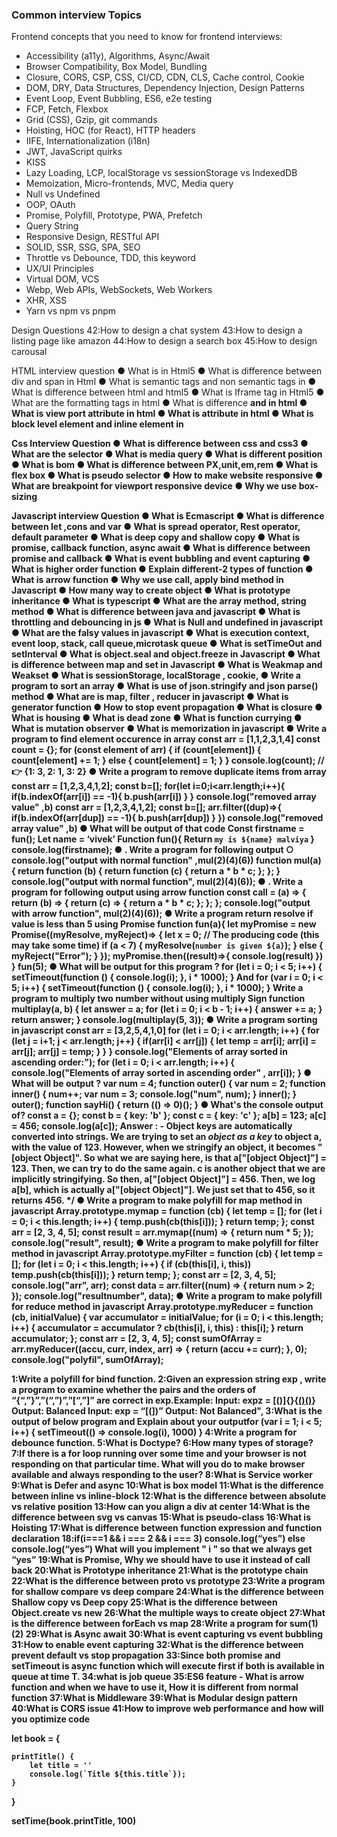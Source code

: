 ### Common interview Topics
Frontend concepts that you need to know for frontend interviews:
- Accessibility (a11y), Algorithms, Async/Await
- Browser Compatibility, Box Model, Bundling
- Closure, CORS, CSP, CSS, CI/CD, CDN, CLS, Cache control, Cookie
- DOM, DRY, Data Structures, Dependency Injection, Design Patterns
- Event Loop, Event Bubbling, ES6, e2e testing
- FCP, Fetch, Flexbox
- Grid (CSS), Gzip, git commands
- Hoisting, HOC (for React), HTTP headers
- IIFE, Internationalization (i18n)
- JWT, JavaScript quirks
- KISS
- Lazy Loading, LCP, localStorage vs sessionStorage vs IndexedDB
- Memoization, Micro-frontends, MVC, Media query
- Null vs Undefined
- OOP, OAuth
- Promise, Polyfill, Prototype, PWA, Prefetch
- Query String
- Responsive Design, RESTful API
- SOLID, SSR, SSG, SPA, SEO
- Throttle vs Debounce, TDD, this keyword
- UX/UI Principles
- Virtual DOM, VCS
- Webp, Web APIs, WebSockets, Web Workers
- XHR, XSS
- Yarn vs npm vs pnpm


Design Questions
42:How to design a chat system
43:How to design a listing page like amazon
44:How to design a search box
45:How to design carousal

HTML interview question
● What is <!Doctype html> in Html5
● What is difference between div and span in Html
● What is semantic tags and non semantic tags in
● What is difference between html and html5
● What is Iframe tag in Html5
● What are the formatting tags in html
● What is difference <b> and <Strong> in html
● What is view port attribute in html
● What is attribute in html
● What is block level element and inline element in

Css Interview Question
● What is difference between css and css3
● What are the selector
● What is media query
● What is different position
● What is bom
● What is difference between PX,unit,em,rem
● What is flex box
● What is pseudo selector
● How to make website responsive
● What are breakpoint for viewport responsive device
● Why we use box-sizing

Javascript interview Question
● What is Ecmascript
● What is difference between let ,cons and var
● What is spread operator, Rest operator, default parameter
● What is deep copy and shallow copy
● What is promise, callback function, async await
● What is difference between promise and callback
● What is event bubbling and event capturing
● What is higher order function
● Explain different-2 types of function
● What is arrow function
● Why we use call, apply bind method in Javascript
● How many way to create object
● What is prototype inheritance
● What is typescript
● What are the array method, string method
● What is difference between java and javascript
● What is throttling and debouncing in js
● What is Null and undefined in javascript
● What are the falsy values in javascript
● What is execution context, event loop, stack, call queue,microtask queue
● What is setTimeOut and setInterval
● What is object.seal and object.freeze in Javascript
● What is difference between map and set in Javascript
● What is Weakmap and Weakset
● What is sessionStorage, localStorage , cookie,
● Write a program to sort an array
● What is use of json.stringify and json parse() method
● What are is map, filter , reducer in javascript
● What is generator function
● How to stop event propagation
● What is closure
● What is housing
● What is dead zone
● What is function currying
● What is mutation observer
● What is memorization in javascript
● Write a program to find element occurence in array
const arr = [1,1,2,3,1,4]
const count = {};
for (const element of arr) {
if (count[element]) {
count[element] += 1;
} else {
count[element] = 1;
}
}
console.log(count); // 👉 {1: 3, 2: 1, 3: 2}
● Write a program to remove duplicate items from array
const arr = [1,2,3,4,1,2];
const b=[];
for(let i=0;i<arr.length;i++){
if(b.indexOf(arr[i]) == -1){
b.push(arr[i])
}
}
console.log("removed array value"
,b)
const arr = [1,2,3,4,1,2];
const b=[];
arr.filter((dup)=>{
if(b.indexOf(arr[dup]) == -1){
b.push(arr[dup])
}
})
console.log("removed array value"
,b)
● What will be output of that code
Const firstname = fun();
Let name = ‘vivek’
Function fun(){
Return `my is ${name} malviya`
}
console.log(firstname);
● . Write a program for following output
○ console.log("output with normal
function"
,mul(2)(4)(6))
function mul(a) {
return function (b) {
return function (c) {
return a * b * c;
};
};
}
console.log("output with normal function", mul(2)(4)(6));
● . Write a program for following output
using arrow function
const call = (a) => {
return (b) => {
return (c) => {
return a * b * c;
};
};
};
console.log("output with arrow function", mul(2)(4)(6));
● Write a program return resolve if value is
less than 5 using Promise
function fun(a){
let myPromise = new Promise((myResolve,
myReject)=> {
let x = 0;
// The producing code (this may take some time)
if (a < 7) {
myResolve(`number is given ${a}`);
} else {
myReject("Error");
}
});
myPromise.then((result)=>{
console.log(result)
})
}
fun(5);
● What will be output for this program ?
for (let i = 0; i < 5; i++) {
setTimeout(function () {
console.log(i);
}, i * 1000);
}
And
for (var i = 0; i < 5; i++) {
setTimeout(function () {
console.log(i);
}, i * 1000);
}
Write a program to multiply two number without
using multiply Sign
function multiplay(a, b) {
let answer = a;
for (let i = 0; i < b - 1; i++) {
answer += a;
}
return answer;
}
console.log(multiplay(5, 3));
● Write a program sorting in javascript
const arr = [3,2,5,4,1,0]
for (let i = 0; i < arr.length; i++) {
for (let j = i+1; j < arr.length; j++) {
if(arr[i] < arr[j]) {
let temp = arr[i];
arr[i] = arr[j];
arr[j] = temp;
}
}
}
console.log("Elements of array sorted in
ascending order:");
for (let i = 0; i < arr.length; i++) {
console.log("Elements of array sorted
in ascending order"
, arr[i]);
}
● What will be output ?
var num = 4;
function outer() {
var num = 2;
function inner() {
num++;
var num = 3;
console.log("num", num);
}
inner();
}
outer();
function sayHi() {
return (() => 0)();
}
● What's the console output of?
const a = {};
const b = { key: 'b' };
const c = { key: 'c' };
a[b] = 123;
a[c] = 456;
console.log(a[c]);
Answer : -
Object keys are automatically converted into
strings.
We are trying to set an ***object as a key*** to
object a, with the value of 123.
However, when we stringify an object, it
becomes "[object Object]".
So what we are saying here, is that a["[object
Object]"] = 123. Then,
we can try to do the same again.
c is another object that we are implicitly
stringifying.
So then, a["[object Object]"] = 456. Then, we log
a[b],
which is actually a["[object Object]"].
We just set that to 456, so it returns 456. */
● Write a program to make polyfill for map
method in javascript
Array.prototype.mymap = function (cb) {
let temp = [];
for (let i = 0; i < this.length; i++) {
temp.push(cb(this[i]));
}
return temp;
};
const arr = [2, 3, 4, 5];
const result = arr.mymap((num) => {
return num * 5;
});
console.log("result", result);
● Write a program to make polyfill for filter
method in javascript
Array.prototype.myFilter = function (cb) {
let temp = [];
for (let i = 0; i < this.length; i++) {
if (cb(this[i], i, this)) temp.push(cb(this[i]));
}
return temp;
};
const arr = [2, 3, 4, 5];
console.log("arr", arr);
const data = arr.filter((num) => {
return num > 2;
});
console.log("resultnumber", data);
● Write a program to make polyfill for
reduce method in javascript
Array.prototype.myReducer = function (cb, initialValue) {
var accumulator = initialValue;
for (i = 0; i < this.length; i++) {
accumulator = accumulator ? cb(this[i], i, this) : this[i];
}
return accumulator;
};
const arr = [2, 3, 4, 5];
const sumOfArray = arr.myReducer((accu, curr, index, arr) => {
return (accu += curr);
}, 0);
console.log("polyfil", sumOfArray);


1:Write a polyfill for bind function.
2:Given an expression string exp , write a program to examine whether the pairs and the orders of “{“,”}”,”(“,”)”,”[“,”]” are correct in exp.Example: Input: expz = [()]{}{[()()]()} Output: Balanced Input: exp = “[(])” Output: Not Balanced",
3:What is the output of below program and Explain about your outputfor (var i = 1; i < 5; i++) { setTimeout(() => console.log(i), 1000) }
4:Write a program for debounce function.
5:What is Doctype?
6:How many types of storage?
7:If there is a for loop running over some time and your browser is not responding on that particular time. What will you do to make browser available and always responding to the user?
8:What is Service worker
9:What is Defer and async
10:What is box model
11:What is the difference between inline vs inline-block
12:What is the difference between absolute vs relative position
13:How can you align a div at center
14:What is the difference between svg vs canvas
15:What is pseudo-class
16:What is Hoisting
17:What is difference between function expression and function declaration
18:if(i===1 && i === 2 && i === 3) console.log(“yes”) else console.log(“yes”) What will you implement " i " so that we always get “yes”
19:What is Promise, Why we should have to use it instead of call back
20:What is Prototype inheritance
21:What is the prototype chain
22:What is the difference between __proto__ vs prototype
23:Write a program for shallow compare vs deep compare
24:What is the difference between Shallow copy vs Deep copy
25:What is the difference between Object.create vs new
26:What the multiple ways to create object
27:What is the difference between forEach vs map
28:Write a program for sum(1)(2)
29:What is Async await
30:What is event capturing vs event bubbling
31:How to enable event capturing
32:What is the difference between prevent default vs stop propagation
33:Since both promise and setTimeout is async function which will execute first if both is available in queue at time T.
34:what is job queue
35:ES6 feature - What is arrow function and when we have to use it, How it is different from normal function
37:What is Middleware
39:What is Modular design pattern
40:What is CORS issue
41:How to improve web performance and how will you optimize code

let book = { 

    printTitle() {
        let title = ''
        console.log(`Title ${this.title`});
    }
    
}

setTime(book.printTitle, 100)

